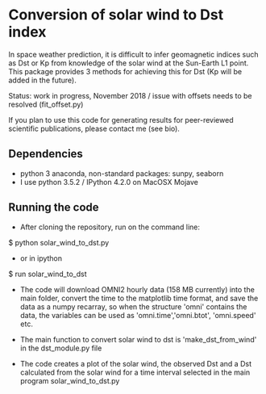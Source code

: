 # Conversion of solar wind to Dst index

In space weather prediction, it is difficult to infer geomagnetic indices such as Dst or Kp 
from knowledge of the solar wind at the Sun-Earth L1 point. This package provides 3 methods
for achieving this for Dst (Kp will be added in the future).


Status: work in progress, November 2018 / issue with offsets needs to be resolved (fit_offset.py)


If you plan to use this code for generating results for 
peer-reviewed scientific publications, please contact me (see bio).


## Dependencies

* python 3 anaconda, non-standard packages: sunpy, seaborn
* I use python 3.5.2 / IPython 4.2.0 on MacOSX Mojave 

## Running the code

* After cloning the repository, run on the command line:

 $ python solar_wind_to_dst.py
 
* or in ipython
 
 $ run solar_wind_to_dst

* The code will download OMNI2 hourly data (158 MB currently) into the main folder, 
convert the time to the matplotlib time format, and save the data as a numpy recarray, 
so when the structure 'omni' contains the data, the variables can be used as 
'omni.time','omni.btot', 'omni.speed' etc.

* The main function to convert solar wind to dst is 'make_dst_from_wind' in the dst_module.py file

* The code creates a plot of the solar wind, the observed Dst and a Dst calculated from the solar wind 
for a time interval selected in the main program solar_wind_to_dst.py
